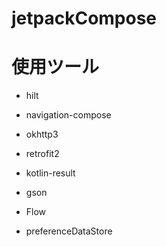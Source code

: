 # jetpackCompose

# 使用ツール
* hilt

* navigation-compose

* okhttp3
* retrofit2
* kotlin-result
* gson

* Flow
* preferenceDataStore
